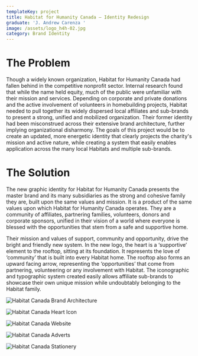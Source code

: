 ```yaml
---
templateKey: project
title: Habitat for Humanity Canada – Identity Redesign
graduate: 'J. Andrew Carenza '
image: /assets/logo_h4h-02.jpg
category: Brand Identity
---
```

# The Problem

Though a widely known organization, Habitat for Humanity Canada had fallen behind in the competitive nonprofit sector. Internal research found that while the name held equity, much of the public were unfamiliar with their mission and services. Depending on corporate and private donations and the active involvement of volunteers in homebuilding projects, Habitat needed to pull together its widely dispersed local affiliates and sub-brands to present a strong, unified and mobilized organization. Their former identity had been misconstrued across their extensive brand architecture, further implying organizational disharmony. The goals of this project would be to create an updated, more energetic identity that clearly projects the charity's mission and active nature, while creating a system that easily enables application across the many local Habitats and multiple sub-brands.

# The Solution

The new graphic identity for Habitat for Humanity Canada presents the master brand and its many subsidiaries as the strong and cohesive family they are, built upon the same values and mission. It is a product of the same values upon which Habitat for Humanity Canada operates. They are a community of affiliates, partnering families, volunteers, donors and corporate sponsors, unified in their vision of a world where everyone is blessed with the opportunities that stem from a safe and supportive home. 

Their mission and values of support, community and opportunity, drive the bright and friendly new system. In the new logo, the heart is a ‘supportive’ element to the rooftop, sitting at its foundation. It represents the love of ‘community’ that is built into every Habitat home. The rooftop also forms an upward facing arrow, representing the ‘opportunities’ that come from partnering, volunteering or any involvement with Habitat. The iconographic and typographic system created easily allows affiliate sub-brands to showcase their own unique mission while undoubtably belonging to the Habitat family.

![Habitat Canada Brand Architecture](/assets/h4h1.jpg)

![Habitat Canada Heart Icon](/assets/h4h2.jpg)

![Habitat Canada Website](/assets/h4h_3.jpg)

![Habitat Canada Adverts](/assets/h4h_4.jpg)

![Habitat Canada Stationery](/assets/h4h_5.jpg)
